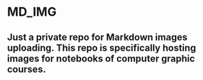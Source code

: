 # MD_IMG
Just a private repo for Markdown images uploading. This repo is specifically hosting images for notebooks of computer graphic courses.
---

